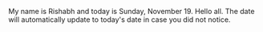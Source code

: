 My name is Rishabh and today is Sunday, November 19. Hello all. The date will automatically update to today's date in case you did not notice.
